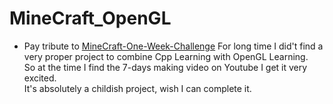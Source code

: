 # MineCraft_OpenGL
- Pay tribute to [MineCraft-One-Week-Challenge](https://github.com/Hopson97/MineCraft-One-Week-Challenge)
For long time I did't find a very proper project to combine Cpp Learning with OpenGL Learning.  
So at the time I find the 7-days making video on Youtube I get it very excited.  
It's absolutely a childish project, wish I can complete it.